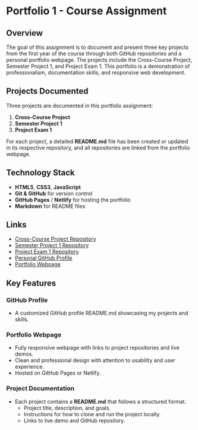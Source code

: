 # Portfolio 1 - Course Assignment

## Overview

The goal of this assignment is to document and present three key projects from the first year of the course through both GitHub repositories and a personal portfolio webpage. The projects include the Cross-Course Project, Semester Project 1, and Project Exam 1. This portfolio is a demonstration of professionalism, documentation skills, and responsive web development.

## Projects Documented

Three projects are documented in this portfolio assignment:

1. **Cross-Course Project**
2. **Semester Project 1**
3. **Project Exam 1**

For each project, a detailed **README.md** file has been created or updated in its respective repository, and all repositories are linked from the portfolio webpage.



## Technology Stack

- **HTML5**, **CSS3**, **JavaScript**
- **Git & GitHub** for version control
- **GitHub Pages** / **Netlify** for hosting the portfolio
- **Markdown** for README files

## Links

- [Cross-Course Project Repository](https://github.com/hvemily/Javascript-CA)
- [Semester Project 1 Repository](https://github.com/hvemily/Semester-project?classId=ef3a73db-bfdb-43a2-b6fb-132244cde312&assignmentId=4868f55b-422b-4613-8166-707a4eb3ee1f&submissionId=6a80f5df-0c72-ada5-f8de-2f62144cfa42)
- [Project Exam 1 Repository](https://github.com/hvemily/Project-exam-v2)
- [Personal GitHub Profile](https://github.com/hvemily)
- [Portfolio Webpage](https://hvemily.github.io/Portfolio/)

## Key Features

### GitHub Profile
- A customized GitHub profile README.md showcasing my projects and skills.

### Portfolio Webpage
- Fully responsive webpage with links to project repositories and live demos.
- Clean and professional design with attention to usability and user experience.
- Hosted on GitHub Pages or Netlify.

### Project Documentation
- Each project contains a **README.md** that follows a structured format.
  - Project title, description, and goals.
  - Instructions for how to clone and run the project locally.
  - Links to live demo and GitHub repository.

